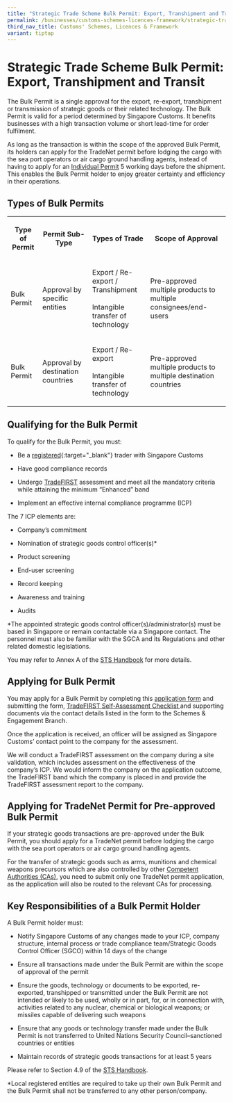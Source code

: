 ```yaml
---
title: "Strategic Trade Scheme Bulk Permit: Export, Transhipment and Transit"
permalink: /businesses/customs-schemes-licences-framework/strategic-trade-scheme/
third_nav_title: Customs' Schemes, Licences & Framework
variant: tiptap
---
```

<h1>Strategic Trade Scheme Bulk Permit: Export, Transhipment and Transit</h1>
<p>The Bulk Permit is a single approval for the export, re-export, transhipment
or transmission of strategic goods or their related technology. The Bulk
Permit is valid for a period determined by Singapore Customs. It benefits
businesses with a high transaction volume or short lead-time for order
fulfilment.</p>
<p>As long as the transaction is within the scope of the approved Bulk Permit,
its holders can apply for the TradeNet permit before lodging the cargo
with the sea port operators or air cargo ground handling agents, instead
of having to apply for an <a href="https://www.customs.gov.sg/files/businesses/tn4-1proceduresforstspermits(11042022).pdf" rel="noopener noreferrer nofollow" target="_blank">Individual Permit</a> 5
working days before the shipment. This enables the Bulk Permit holder to
enjoy greater certainty and efficiency in their operations.</p>
<h2>Types of Bulk Permits</h2>
<table style="minWidth: 100px">
<colgroup>
<col>
<col>
<col>
<col>
</colgroup>
<tbody>
<tr>
<th rowspan="1" colspan="1">
<p>Type of Permit</p>
</th>
<th rowspan="1" colspan="1">
<p>Permit Sub-Type</p>
</th>
<th rowspan="1" colspan="1">
<p>Types of Trade</p>
</th>
<th rowspan="1" colspan="1">
<p>Scope of Approval</p>
</th>
</tr>
<tr>
<td rowspan="1" colspan="1">
<p>Bulk Permit</p>
</td>
<td rowspan="1" colspan="1">
<p>Approval by specific entities</p>
</td>
<td rowspan="1" colspan="1">
<p>Export / Re-export / Transhipment
<br>
<br>Intangible transfer of technology</p>
</td>
<td rowspan="1" colspan="1">
<p>Pre-approved multiple products to multiple consignees/end-users</p>
</td>
</tr>
<tr>
<td rowspan="1" colspan="1">
<p>Bulk Permit</p>
</td>
<td rowspan="1" colspan="1">
<p>Approval by destination countries</p>
</td>
<td rowspan="1" colspan="1">
<p>Export / Re-export
<br>
<br>Intangible transfer of technology</p>
</td>
<td rowspan="1" colspan="1">
<p>Pre-approved multiple products to multiple destination countries</p>
</td>
</tr>
</tbody>
</table>
<h2>Qualifying for the Bulk Permit</h2>
<p>To qualify for the Bulk Permit, you must:</p>
<ul data-tight="true" class="tight">
<li>
<p>Be a <a href="https://www.tradenet.gov.sg/TN41EFORM/tds/sp/splogin.do?action=init_acct" rel="noopener noreferrer nofollow" target="_blank">registered</a>{:target="_blank"}
trader with Singapore Customs</p>
</li>
<li>
<p>Have good compliance records</p>
</li>
<li>
<p>Undergo <a href="/businesses/customs-schemes-licences-framework/trade-first" rel="noopener noreferrer nofollow" target="_blank">TradeFIRST</a> assessment
and meet all the mandatory criteria while attaining the minimum “Enhanced”
band</p>
</li>
<li>
<p>Implement an effective internal compliance programme (ICP)</p>
</li>
</ul>
<p>The 7 ICP elements are:</p>
<ul data-tight="true" class="tight">
<li>
<p>Company’s commitment</p>
</li>
<li>
<p>Nomination of strategic goods control officer(s)*</p>
</li>
<li>
<p>Product screening</p>
</li>
<li>
<p>End-user screening</p>
</li>
<li>
<p>Record keeping</p>
</li>
<li>
<p>Awareness and training</p>
</li>
<li>
<p>Audits</p>
</li>
</ul>
<p>*The appointed strategic goods control officer(s)/administrator(s) must
be based in Singapore or remain contactable via a Singapore contact. The
personnel must also be familiar with the SGCA and its Regulations and other
related domestic legislations.</p>
<p>You may refer to Annex A of the <a href="/files/STS_Handbook___updated_Oct_2025.pdf" rel="noopener noreferrer nofollow" target="_blank">STS Handbook</a> for more
details.</p>
<h2>Applying for Bulk Permit</h2>
<p>You may apply for a Bulk Permit by completing this <a href="https://go.gov.sg/sts-bulk" rel="noopener noreferrer nofollow" target="_blank">application form</a> and submitting the
form, <a href="https://go.gov.sg/tradefirstchecklist" rel="noopener noreferrer nofollow" target="_blank">TradeFIRST Self-Assessment Checklist </a>and
supporting documents via the contact details listed in the form to the
Schemes &amp; Engagement Branch.</p>
<p>Once the application is received, an officer will be assigned as Singapore
Customs’ contact point to the company for the assessment.</p>
<p>We will conduct a TradeFIRST assessment on the company during a site validation,
which includes assessment on the effectiveness of the company’s ICP. We
would inform the company on the application outcome, the TradeFIRST band
which the company is placed in and provide the TradeFIRST assessment report
to the company.</p>
<h2>Applying for TradeNet Permit for Pre-approved Bulk Permit</h2>
<p>If your strategic goods transactions are pre-approved under the Bulk Permit,
you should apply for a TradeNet permit before lodging the cargo with the
sea port operators or air cargo ground handling agents.</p>
<p>For the transfer of strategic goods such as arms, munitions and chemical
weapons precursors which are also controlled by other <a href="/businesses/national-single-window/overview/competent-authorities-requirements" rel="noopener noreferrer nofollow" target="_blank">Competent Authorities (CAs)</a>,
you need to submit only one TradeNet permit application, as the application
will also be routed to the relevant CAs for processing.</p>
<h2>Key Responsibilities of a Bulk Permit Holder</h2>
<p>A Bulk Permit holder must:</p>
<ul data-tight="true" class="tight">
<li>
<p>Notify Singapore Customs of any changes made to your ICP, company structure,
internal process or trade compliance team/Strategic Goods Control Officer
(SGCO) within 14 days of the change</p>
</li>
<li>
<p>Ensure all transactions made under the Bulk Permit are within the scope
of approval of the permit</p>
</li>
<li>
<p>Ensure the goods, technology or documents to be exported, re-exported,
transhipped or transmitted under the Bulk Permit are not intended or likely
to be used, wholly or in part, for, or in connection with, activities related
to any nuclear, chemical or biological weapons; or missiles capable of
delivering such weapons</p>
</li>
<li>
<p>Ensure that any goods or technology transfer made under the Bulk Permit
is not transferred to United Nations Security Council–sanctioned countries
or entities</p>
</li>
<li>
<p>Maintain records of strategic goods transactions for at least 5 years</p>
</li>
</ul>
<p>Please refer to Section 4.9 of the <a href="/files/STS_Handbook___updated_Oct_2025.pdf" rel="noopener noreferrer nofollow" target="_blank">STS Handbook</a>.</p>
<p>*Local registered entities are required to take up their own Bulk Permit
and the Bulk Permit shall not be transferred to any other person/company.</p>